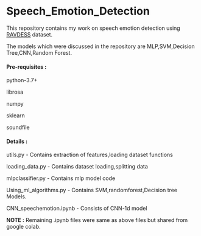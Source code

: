 # Speech_Emotion_Detection
   
This repository contains my work on speech emotion detection using  <a href="https://zenodo.org/record/1188976#.Xl-poCEzZ0w" > RAVDESS</a> dataset.

The models which were discussed in the repository are MLP,SVM,Decision Tree,CNN,Random Forest.
 
 <h4>Pre-requisites : </h4>
    <p>python-3.7+</p>
    <p>librosa</p>
    <p>numpy</p>
    <p>sklearn</p>
    <p>soundfile</p>
 <h4> Details :</h4>
   <p>utils.py                - Contains extraction of features,loading dataset functions<p>
   <p>loading_data.py         - Contains dataset loading,splitting data<p>
   <p>mlpclassifier.py        - Contains mlp model code<p>
   <p>Using_ml_algorithms.py  - Contains SVM,randomforest,Decision tree Models.</p>
   <p>CNN_speechemotion.ipynb - Consists of CNN-1d model</p>
<b>NOTE :</b> Remaining .ipynb files were same as above files but shared from google colab.
   
 
 
